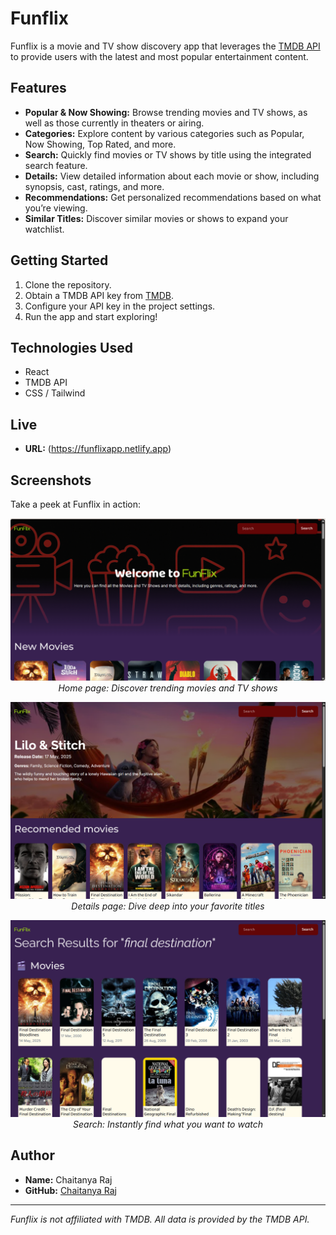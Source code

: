 # Funflix

Funflix is a movie and TV show discovery app that leverages the [TMDB API](https://www.themoviedb.org/documentation/api) to provide users with the latest and most popular entertainment content.

## Features

- **Popular & Now Showing:** Browse trending movies and TV shows, as well as those currently in theaters or airing.
- **Categories:** Explore content by various categories such as Popular, Now Showing, Top Rated, and more.
- **Search:** Quickly find movies or TV shows by title using the integrated search feature.
- **Details:** View detailed information about each movie or show, including synopsis, cast, ratings, and more.
- **Recommendations:** Get personalized recommendations based on what you’re viewing.
- **Similar Titles:** Discover similar movies or shows to expand your watchlist.

## Getting Started

1. Clone the repository.
2. Obtain a TMDB API key from [TMDB](https://www.themoviedb.org/settings/api).
3. Configure your API key in the project settings.
4. Run the app and start exploring!

## Technologies Used

- React
- TMDB API
- CSS / Tailwind

## Live

- **URL:** (https://funflixapp.netlify.app)

## Screenshots

Take a peek at Funflix in action:

<p align="center">
    <img src="./public/screenshots/landing-page.png" alt="Funflix Home" width="600"/>
    <br>
    <em>Home page: Discover trending movies and TV shows</em>
</p>

<p align="center">
    <img src="./public/screenshots/details-page.png" alt="Movie Details" width="600"/>
    <br>
    <em>Details page: Dive deep into your favorite titles</em>
</p>

<p align="center">
    <img src="./public/screenshots/search-results.png" alt="Search Feature" width="600"/>
    <br>
    <em>Search: Instantly find what you want to watch</em>
</p>

## Author

- **Name:** Chaitanya Raj
- **GitHub:** [Chaitanya Raj](https://github.com/rajchaitanya75)
---

*Funflix is not affiliated with TMDB. All data is provided by the TMDB API.*